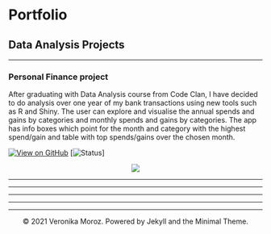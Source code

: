 # Portfolio
## Data Analysis Projects 
---
### Personal Finance project

After graduating with Data Analysis course from Code Clan, I have decided to do analysis over one year of my bank transactions using new tools such as R and Shiny.
The user can explore and visualise the annual spends and gains by categories and monthly spends and gains by categories. The app has info boxes which point for the month and category with the highest spend/gain and table with top spends/gains over the chosen month.

[![View on GitHub](https://img.shields.io/badge/GitHub-View_on_GitHub-blue?logo=GitHub)](https://github.com/vpetrova13/annual_finances_VM)
[![Status](https://img.shields.io/badge/Complete-success?)]
<center><img src="images/xxx.png"/></center>


---

---

---



---




---
<center>© 2021 Veronika Moroz. Powered by Jekyll and the Minimal Theme.</center>
